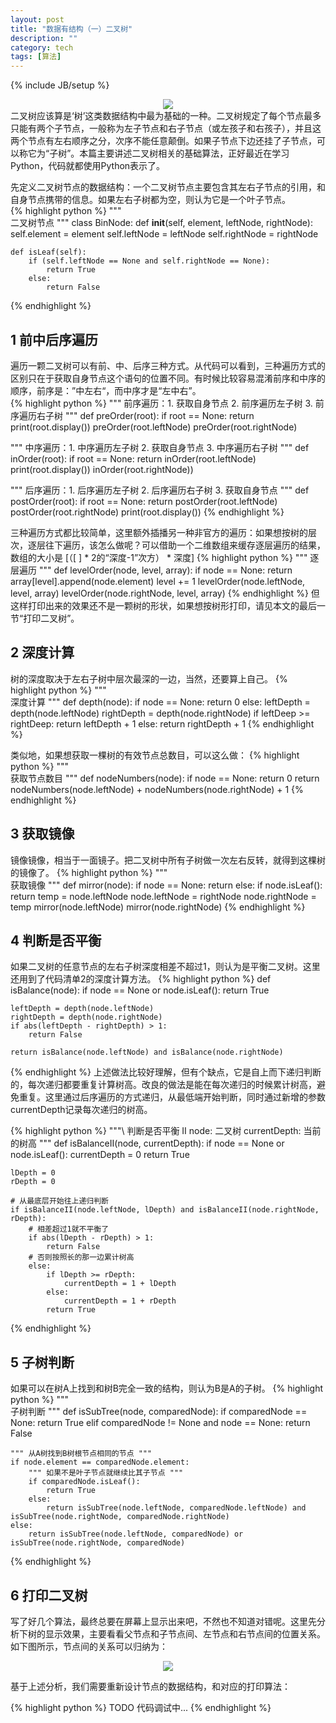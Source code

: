 ```yaml
---
layout: post
title: "数据有结构（一）二叉树"
description: ""
category: tech
tags: [算法]
---
```

{% include JB/setup %}
<center><img src="http://pic.yupoo.com/asuka4j/CKmn5K0g/medish.jpg"/></center>
二叉树应该算是‘树’这类数据结构中最为基础的一种。二叉树规定了每个节点最多只能有两个子节点，一般称为左子节点和右子节点（或左孩子和右孩子），并且这两个节点有左右顺序之分，次序不能任意颠倒。如果子节点下边还挂了子节点，可以称它为“子树”。本篇主要讲述二叉树相关的基础算法，正好最近在学习Python，代码就都使用Python表示了。  

先定义二叉树节点的数据结构：一个二叉树节点主要包含其左右子节点的引用，和自身节点携带的信息。如果左右子树都为空，则认为它是一个叶子节点。  
{% highlight python %}
"""\
    二叉树节点
"""
class BinNode:
    def __init__(self, element, leftNode, rightNode):
        self.element = element
        self.leftNode = leftNode
        self.rightNode = rightNode

    def isLeaf(self):
        if (self.leftNode == None and self.rightNode == None):
            return True
        else:
            return False
{% endhighlight %}

## 1 前中后序遍历  
遍历一颗二叉树可以有前、中、后序三种方式。从代码可以看到，三种遍历方式的区别只在于获取自身节点这个语句的位置不同。有时候比较容易混淆前序和中序的顺序，前序是：”中左右“，而中序才是“左中右”。  
{% highlight python %}
""" 前序遍历：1. 获取自身节点 2. 前序遍历左子树 3. 前序遍历右子树 """
def preOrder(root):
    if root == None:
        return
    print(root.display())
    preOrder(root.leftNode)
    preOrder(root.rightNode)

""" 中序遍历：1. 中序遍历左子树 2. 获取自身节点 3. 中序遍历右子树 """
def inOrder(root):
    if root == None:
        return
    inOrder(root.leftNode)
    print(root.display())
    inOrder(root.rightNode))

""" 后序遍历：1. 后序遍历左子树 2. 后序遍历右子树 3. 获取自身节点 """
def postOrder(root):
    if root == None:
        return
    postOrder(root.leftNode)
    postOrder(root.rightNode)
    print(root.display())
{% endhighlight %}

三种遍历方式都比较简单，这里额外插播另一种非官方的遍历：如果想按树的层次，逐层往下遍历，该怎么做呢？可以借助一个二维数组来缓存逐层遍历的结果，数组的大小是<font> [（[ ] * 2的“深度-1”次方） * 深度]</font>
{% highlight python %}
""" 逐层遍历 """
def levelOrder(node, level, array):
    if node == None:
        return
    array[level].append(node.element)
    level += 1
    levelOrder(node.leftNode, level, array)
    levelOrder(node.rightNode, level, array)
{% endhighlight %}
但这样打印出来的效果还不是一颗树的形状，如果想按树形打印，请见本文的最后一节“打印二叉树”。

## 2 深度计算  
树的深度取决于左右子树中层次最深的一边，当然，还要算上自己。
{% highlight python %}
"""\
    深度计算
"""
def depth(node):
    if node == None:
        return 0
    else:
        leftDepth = depth(node.leftNode)
        rightDepth = depth(node.rightNode)
        if leftDeep >= rightDeep:
            return leftDepth + 1
        else:
            return rightDepth + 1
{% endhighlight %}

类似地，如果想获取一棵树的有效节点总数目，可以这么做：
{% highlight python %}
"""\
    获取节点数目
"""
def nodeNumbers(node):
    if node == None:
        return 0
    return nodeNumbers(node.leftNode) + nodeNumbers(node.rightNode) + 1
{% endhighlight %}

## 3 获取镜像  
镜像镜像，相当于一面镜子。把二叉树中所有子树做一次左右反转，就得到这棵树的镜像了。
{% highlight python %}
"""\
    获取镜像
"""
def mirror(node):
    if node == None:
        return
    else:
        if node.isLeaf():
            return
        temp = node.leftNode
        node.leftNode = rightNode
        node.rightNode = temp
        mirror(node.leftNode)
        mirror(node.rightNode)
{% endhighlight %}

## 4 判断是否平衡  
如果二叉树的任意节点的左右子树深度相差不超过1，则认为是平衡二叉树。这里还用到了代码清单2的深度计算方法。
{% highlight python %}
def isBalance(node):
    if node == None or node.isLeaf():
        return True

    leftDepth = depth(node.leftNode)
    rightDepth = depth(node.rightNode)
    if abs(leftDepth - rightDepth) > 1:
        return False

    return isBalance(node.leftNode) and isBalance(node.rightNode)
                    
{% endhighlight %}
上述做法比较好理解，但有个缺点，它是自上而下递归判断的，每次递归都要重复计算树高。改良的做法是能在每次递归的时候累计树高，避免重复。这里通过后序遍历的方式递归，从最低端开始判断，同时通过新增的参数currentDepth记录每次递归的树高。

{% highlight python %}
"""\ 判断是否平衡 II
    node: 二叉树
    currentDepth: 当前的树高
"""
def isBalanceII(node, currentDepth):
    if node == None or node.isLeaf():
        currentDepth = 0
        return True

    lDepth = 0
    rDepth = 0 

    # 从最底层开始往上递归判断
    if isBalanceII(node.leftNode, lDepth) and isBalanceII(node.rightNode, rDepth):
        # 相差超过1就不平衡了
        if abs(lDepth - rDepth) > 1:
            return False
        # 否则按照长的那一边累计树高
        else:
            if lDepth >= rDepth:
                currentDepth = 1 + lDepth
            else:
                currentDepth = 1 + rDepth
            return True
{% endhighlight %}

## 5 子树判断  
如果可以在树A上找到和树B完全一致的结构，则认为B是A的子树。
{% highlight python %}
"""\
    子树判断
"""
def isSubTree(node, comparedNode):
    if comparedNode == None:
        return True
    elif comparedNode != None and node == None:
        return False

    """ 从A树找到B树根节点相同的节点 """
    if node.element == comparedNode.element:
        """ 如果不是叶子节点就继续比其子节点 """
        if comparedNode.isLeaf():
            return True
        else:
            return isSubTree(node.leftNode, comparedNode.leftNode) and isSubTree(node.rightNode, comparedNode.rightNode)
    else:
        return isSubTree(node.leftNode, comparedNode) or isSubTree(node.rightNode, comparedNode)

{% endhighlight %}
## 6 打印二叉树
写了好几个算法，最终总要在屏幕上显示出来吧，不然也不知道对错呢。这里先分析下树的显示效果，主要看看父节点和子节点间、左节点和右节点间的位置关系。如下图所示，节点间的关系可以归纳为：
<center><img src="http://pic.yupoo.com/asuka4j/CKmnmDZA/medish.jpg"/></center>


基于上述分析，我们需要重新设计节点的数据结构，和对应的打印算法：

{% highlight python %}
    TODO 代码调试中...
{% endhighlight %}